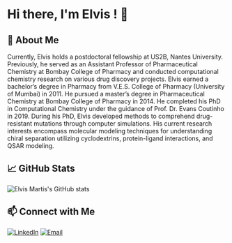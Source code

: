 
# Hi there, I'm Elvis ! 👋

## 🚀 About Me

Currently, Elvis holds a postdoctoral fellowship at US2B, Nantes University. Previously, he served as an Assistant Professor of Pharmaceutical Chemistry at Bombay College of Pharmacy and conducted computational chemistry research on various drug discovery projects.
Elvis earned a bachelor’s degree in Pharmacy from V.E.S. College of Pharmacy (University of Mumbai) in 2011. He pursued a master’s degree in Pharmaceutical Chemistry at Bombay College of Pharmacy in 2014. He completed his PhD in Computational Chemistry under the guidance of Prof. Dr. Evans Coutinho in 2019.
During his PhD, Elvis developed methods to comprehend drug-resistant mutations through computer simulations. His current research interests encompass molecular modeling techniques for understanding chiral separation utilizing cyclodextrins, protein-ligand interactions, and QSAR modeling.




## 📈 GitHub Stats

![Elvis Martis's GitHub stats](https://github-readme-stats.vercel.app/api?username=elvismartis&show_icons=true&theme=radical)

## 📫 Connect with Me

[![LinkedIn](https://img.shields.io/badge/-LinkedIn-blue?style=flat-square&logo=Linkedin&logoColor=white&link=https://www.linkedin.com/in/elvisadrianmartis/)](https://www.linkedin.com/in/elvisadrianmartis/)
[![Email](https://img.shields.io/badge/-Email-black?style=flat-square&logo=Gmail&logoColor=white&link=mailto:elvis.afmartis@gmail.com)](mailto:elvis.afmartis@gmail.com)
